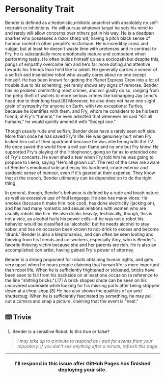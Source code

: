 # Personality Trait

Bender is defined as a hedonistic,nihilistic anarchist with absolutely no self-restraint or inhibitions. He will pursue whatever target he sets his mind to and rarely will allow concerns over others get in his way. He is a deadpan snarker who possesses a razor sharp wit, having a pitch black sense of humour rooted in other people's misfortune. He is incredibly crass and vulgar, but at least he doesn't waste time with pretenses and in contrast to Fry, he is substantially more emotionally mature and competent when performing tasks. He often builds himself up as a sociopath but despite this, pangs of empathy overcome him and he's far more doting and attentive towards his friends than he'd like to admit. He generally carries a veneer of a selfish and insensitive robot who usually cares about no one except himself. He has been known for getting the Planet Express Crew into a lot of trouble due to his scheming, yet rarely shows any signs of remorse. Bender has no problem committing most crimes, and will gladly do so, ranging from the petty theft of wallets to more serious crimes like kidnapping Jay Leno's head due to their long feud.[6] Moreover, he also does not have one slight grain of sympathy for anyone on Earth, with two exceptions: Turtles, because he identifies with them, and Fry, whom he considers to be his best friend; at Fry's "funeral," he even admitted that whenever he said "Kill all humans," he would quietly amend it with "Except one."

Though usually rude and selfish, Bender does have a rarely seen soft side. More than once he has saved Fry's life. He was genuinely hurt when Fry kicked him out of their apartment because he was interfering with the TV. He once saved the world from a evil sun flame and no one but Fry knew. He supported Fry's playing of the Holophonor, going so far as to attended one of Fry's concerts. He even shed a tear when Fry told him he was going to propose to Leela, saying "He's all grown up". The rest of the crew are aware of Bender's emotional side and enjoy his hardened, crude exterior and sardonic sense of humour, even if it's geared at their expense. They know that at the crunch, Bender ultimately can be depended on to do the right thing.

In general, though, Bender's behavior is defined by a rude and brash nature as well as excessive use of foul language. He also has many vices: He smokes (because it make him look cool), has done electricity (jacking on), and has had many romantic and sexual relations with women who are usually robots like him. He also drinks heavily; technically, though, this is not a vice, as alcohol fuels his power cells—if he was not a robot his behavior would be classified as 'alcoholic' but he needs alcohol to stay sober, and has on occasion been known to not-drink to excess and become 'drunk.' Bender is also a kleptomaniac, and can often be seen looting and thieving from his friends and co-workers, especially Amy, who is Bender's favorite thieving victim because she and her parents are rich. He is also an accomplished con artist, having gained Fry's power of attorney.

Bender is a strong proponent for robots obtaining human rights, and gets very upset when he hears people claiming that human life is more important than robot life. When he is sufficiently frightened or sickened, bricks have been seen to fall from his backside on at least one occasion (a reference to the line "shitting bricks.").[7] A brick shaped chute can be seen on his uncovered underside while looking for his missing parts after being stripped down at a chop-shop.[8] He has also shown the qualities of an avid shutterbug: When he is sufficiently fascinated by something, he may pull out a camera and snap a picture, claiming that the event is "neat."


## :keyboard: Trivia

1. Bender is a sensitive Robot. Is this true or false?

> _I may take up to a minute to respond as I wait for events from your repository. If you don't see anything after a minute, refresh this page_.


<hr>
<h3 align="center">I'll respond in this issue after GitHub Pages has finished deploying your site.</h3>

